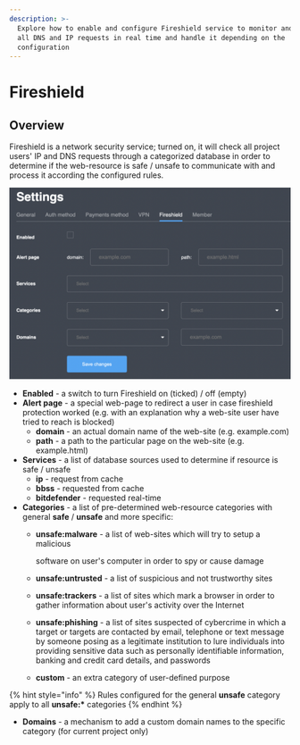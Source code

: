 ```yaml
---
description: >-
  Explore how to enable and configure Fireshield service to monitor and control
  all DNS and IP requests in real time and handle it depending on the
  configuration
---
```


# Fireshield

## Overview

Fireshield is a network security service; turned on, it will check all project users' IP and DNS requests through a categorized database in order to determine if the web-resource is safe / unsafe to communicate with and process it according the configured rules.

![Fireshield settings page](../../.gitbook/assets/screenshot-2021-05-28-at-17.29.09.png)

* **Enabled** - a switch to turn Fireshield on \(ticked\) / off \(empty\)
* **Alert page** - a special web-page to redirect a user in case fireshield protection worked \(e.g. with an explanation why a web-site user have tried to reach is blocked\)
  * **domain** - an actual domain name of the web-site \(e.g. example.com\)
  * **path** - a path to the particular page on the web-site \(e.g. example.html\)
* **Services** - a list of database sources used to determine if resource is safe / unsafe
  * **ip** - request from cache
  * **bbss** - requested from cache
  * **bitdefender** - requested real-time
* **Categories** - a list of pre-determined web-resource categories with general **safe** / **unsafe** and more specific:
  * **unsafe:malware** - a list of web-sites which will try to setup a malicious

    software on user's computer in order to spy or cause damage

  * **unsafe:untrusted** - a list of suspicious and not trustworthy sites
  * **unsafe:trackers** - a list of sites which mark a browser in order to gather information about user's activity over the Internet
  * **unsafe:phishing** - a list of sites suspected of cybercrime in which a target or targets are contacted by email, telephone or text message by someone posing as a legitimate institution to lure individuals into providing sensitive data such as personally identifiable information, banking and credit card details, and passwords
  * **custom** - an extra category of user-defined purpose

{% hint style="info" %}
Rules configured for the general **unsafe** category apply to all **unsafe:\*** categories
{% endhint %}

* **Domains** - a mechanism to add a custom domain names to the specific category \(for current project only\)

